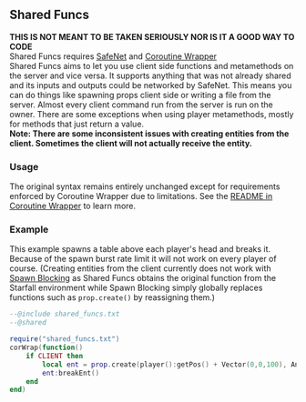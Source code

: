 ## Shared Funcs
**THIS IS NOT MEANT TO BE TAKEN SERIOUSLY NOR IS IT A GOOD WAY TO CODE**  
Shared Funcs requires [SafeNet](https://github.com/Jacbo1/Public-Starfall/tree/main/SafeNet) and [Coroutine Wrapper](https://github.com/Jacbo1/Public-Starfall/tree/main/Coroutine%20Wrapper)  
Shared Funcs aims to let you use client side functions and metamethods on the server and vice versa. It supports anything that was not already shared and its inputs and outputs could be networked by SafeNet. This means you can do things like spawning props client side or writing a file from the server. Almost every client command run from the server is run on the owner. There are some exceptions when using player metamethods, mostly for methods that just return a value.  
**Note: There are some inconsistent issues with creating entities from the client. Sometimes the client will not actually receive the entity.**
### Usage
The original syntax remains entirely unchanged except for requirements enforced by Coroutine Wrapper due to limitations. See the [README in Coroutine Wrapper](https://github.com/Jacbo1/Public-Starfall/tree/main/Coroutine%20Wrapper) to learn more.
### Example
This example spawns a table above each player's head and breaks it. Because of the spawn burst rate limit it will not work on every player of course. (Creating entities from the client currently does not work with [Spawn Blocking](https://github.com/Jacbo1/Public-Starfall/tree/main/Spawn%20Blocking) as Shared Funcs obtains the original function from the Starfall environment while Spawn Blocking simply globally replaces functions such as `prop.create()` by reassigning them.)
```lua
--@include shared_funcs.txt
--@shared

require("shared_funcs.txt")
corWrap(function()
    if CLIENT then
        local ent = prop.create(player():getPos() + Vector(0,0,100), Angle(), "models/props_c17/FurnitureTable001a.mdl")
        ent:breakEnt()
    end
end)
```
